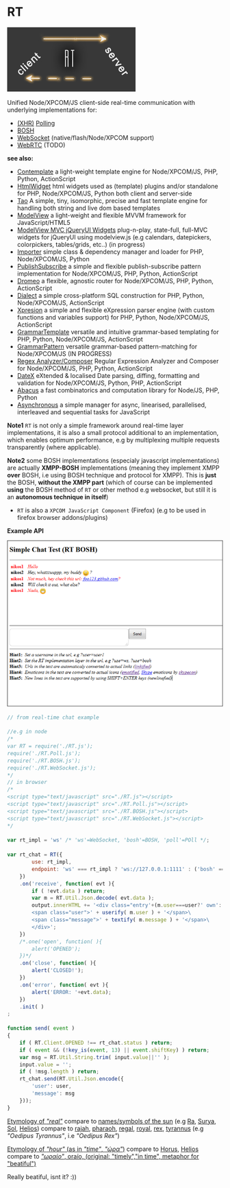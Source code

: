 # RT

![RT](/rt.jpg)


Unified Node/XPCOM/JS client-side real-time communication with underlying implementations for:

* [(XHR)](https://en.wikipedia.org/wiki/XMLHttpRequest) [Polling](https://en.wikipedia.org/wiki/Polling_%28computer_science%29)
* [BOSH](https://en.wikipedia.org/wiki/BOSH)
* [WebSocket](https://en.wikipedia.org/wiki/WebSocket) (native/flash/Node/XPCOM support)
* [WebRTC](https://en.wikipedia.org/wiki/WebRTC) (TODO)


**see also:**  

* [Contemplate](https://github.com/foo123/Contemplate) a light-weight template engine for Node/XPCOM/JS, PHP, Python, ActionScript
* [HtmlWidget](https://github.com/foo123/HtmlWidget) html widgets used as (template) plugins and/or standalone for PHP, Node/XPCOM/JS, Python both client and server-side
* [Tao](https://github.com/foo123/Tao.js) A simple, tiny, isomorphic, precise and fast template engine for handling both string and live dom based templates
* [ModelView](https://github.com/foo123/modelview.js) a light-weight and flexible MVVM framework for JavaScript/HTML5
* [ModelView MVC jQueryUI Widgets](https://github.com/foo123/modelview-widgets) plug-n-play, state-full, full-MVC widgets for jQueryUI using modelview.js (e.g calendars, datepickers, colorpickers, tables/grids, etc..) (in progress)
* [Importer](https://github.com/foo123/Importer) simple class &amp; dependency manager and loader for PHP, Node/XPCOM/JS, Python
* [PublishSubscribe](https://github.com/foo123/PublishSubscribe) a simple and flexible publish-subscribe pattern implementation for Node/XPCOM/JS, PHP, Python, ActionScript
* [Dromeo](https://github.com/foo123/Dromeo) a flexible, agnostic router for Node/XPCOM/JS, PHP, Python, ActionScript
* [Dialect](https://github.com/foo123/Dialect) a simple cross-platform SQL construction for PHP, Python, Node/XPCOM/JS, ActionScript
* [Xpresion](https://github.com/foo123/Xpresion) a simple and flexible eXpression parser engine (with custom functions and variables support) for PHP, Python, Node/XPCOM/JS, ActionScript
* [GrammarTemplate](https://github.com/foo123/GrammarTemplate) versatile and intuitive grammar-based templating for PHP, Python, Node/XPCOM/JS, ActionScript
* [GrammarPattern](https://github.com/foo123/GrammarPattern) versatile grammar-based pattern-matching for Node/XPCOM/JS (IN PROGRESS)
* [Regex Analyzer/Composer](https://github.com/foo123/RegexAnalyzer) Regular Expression Analyzer and Composer for Node/XPCOM/JS, PHP, Python, ActionScript
* [DateX](https://github.com/foo123/DateX) eXtended &amp; localised Date parsing, diffing, formatting and validation for Node/XPCOM/JS, Python, PHP, ActionScript
* [Abacus](https://github.com/foo123/Abacus) a fast combinatorics and computation library for Node/JS, PHP, Python
* [Asynchronous](https://github.com/foo123/asynchronous.js) a simple manager for async, linearised, parallelised, interleaved and sequential tasks for JavaScript



**Note1** `RT` is not only a simple framework around real-time layer implementations, it is also a small protocol additional to an implementation, which enables optimum performance, e.g by multiplexing multiple requests transparently (where applicable).


**Note2** some BOSH implementations (especialy javascript implementations) are actually **XMPP-BOSH** implementations (meaning they implement XMPP **over** BOSH, i.e using BOSH technique and protocol for XMPP). This is **just** the BOSH, **without the XMPP part** (which of course can be implemented **using** the BOSH method of `RT` or other method e.g websocket, but still it is an **autonomous technique in itself**)


* `RT` is also a `XPCOM JavaScript Component` (Firefox) (e.g to be used in firefox browser addons/plugins)



**Example API**

![RT Simple Chat](/rt_chat.png)


```javascript
// from real-time chat example

//e.g in node
/*
var RT = require('./RT.js');
require('./RT.Poll.js');
require('./RT.BOSH.js');
require('./RT.WebSocket.js');
*/
// in browser
/*
<script type="text/javascript" src="./RT.js"></script>
<script type="text/javascript" src="./RT.Poll.js"></script>
<script type="text/javascript" src="./RT.BOSH.js"></script>
<script type="text/javascript" src="./RT.WebSocket.js"></script>
*/

var rt_impl = 'ws' /* 'ws'=WebSocket, 'bosh'=BOSH, 'poll'=POll */;

var rt_chat = RT({
        use: rt_impl,
        endpoint: 'ws' === rt_impl ? 'ws://127.0.0.1:1111' : ('bosh' === rt_impl ? './relay.php?bosh=1' : './relay.php?poll=1')
    })
    .on('receive', function( evt ){
        if ( !evt.data ) return;
        var m = RT.Util.Json.decode( evt.data );
        output.innerHTML += '<div class="entry'+(m.user===user?' own':'')+'">\
        <span class="user">' + userify( m.user ) + '</span>\
        <span class="message">' + textify( m.message ) + '</span>\
        </div>';
    })
    /*.one('open', function( ){
        alert('OPENED');
    })*/
    .on('close', function( ){
        alert('CLOSED!');
    })
    .on('error', function( evt ){
        alert('ERROR: '+evt.data);
    })
    .init( )
;

function send( event )
{
    if ( RT.Client.OPENED !== rt_chat.status ) return;
    if ( event && (!key_is(event, 13) || event.shiftKey) ) return;
    var msg = RT.Util.String.trim( input.value||'' );
    input.value = '';
    if ( !msg.length ) return;
    rt_chat.send(RT.Util.Json.encode({
        'user': user,
        'message': msg
    }));
}
```


[Etymology of *"real"*](https://en.wiktionary.org/wiki/real)
 compare to [names/symbols of the sun](http://www.behindthename.com/names/meaning/sun) (e.g [Ra](https://en.wikipedia.org/wiki/Ra), [Surya](https://en.wikipedia.org/wiki/Surya), [Sol](https://en.wikipedia.org/wiki/Sol_%28mythology%29), [Helios](https://en.wikipedia.org/wiki/Helios))
 compare to [rajah](https://en.wiktionary.org/wiki/rajah#English), [pharaoh](https://en.wiktionary.org/wiki/pharaoh), [regal](https://en.wiktionary.org/wiki/regal), [royal](https://en.wiktionary.org/wiki/royal), [rex](https://en.wiktionary.org/wiki/rex#Latin), [tyrannus](https://en.wiktionary.org/wiki/%CF%84%CF%8D%CF%81%CE%B1%CE%BD%CE%BD%CE%BF%CF%82#Ancient_Greek) (e.g *"Oedipus Tyrannus"*, i.e *"Oedipus Rex"*)



[Etymology of *"hour"* (as in *"time"*, *"ώρα"*)](https://en.wiktionary.org/wiki/hour) compare to [Horus](https://en.wikipedia.org/wiki/Horus), [Helios](https://en.wikipedia.org/wiki/Helios)
compare to [*"ωραίο"*, oraío, (original: "timely","in time", metaphor for "beatiful")](https://en.wiktionary.org/wiki/%CF%89%CF%81%CE%B1%CE%AF%CE%BF%CF%82#Greek)



Really beatiful, isnt it? :))
